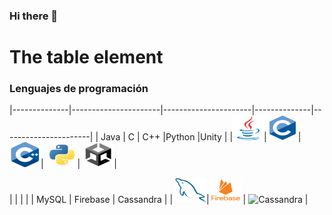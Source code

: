 

### Hi there 👋


<h1>The table element</h1>

<h3> Lenguajes de programación  </h3>
|--------------|----------------------|----------------------|--------------|----------------------|
| Java         | C                     | C++                  |Python       |Unity                 |
|<img src="https://raw.githubusercontent.com/devicons/devicon/master/icons/java/java-original.svg" alt="Java" width="50" height="40">|<img src="https://raw.githubusercontent.com/devicons/devicon/master/icons/c/c-original.svg" alt="C" width="50" height="40">|<img src="https://raw.githubusercontent.com/devicons/devicon/master/icons/cplusplus/cplusplus-original.svg" alt="C++" width="50" height="40">| <img src="https://raw.githubusercontent.com/devicons/devicon/master/icons/python/python-original.svg" alt="Python" width="50" height="40">| <img src="https://raw.githubusercontent.com/devicons/devicon/master/icons/unity/unity-original.svg" alt="Unity" width="50" height="40">|






|               |                     |                       |
| MySQL        | Firebase             | Cassandra            |
| <img src="https://raw.githubusercontent.com/devicons/devicon/master/icons/mysql/mysql-original.svg" alt="MySQL" width="50" height="40">|<img src="https://raw.githubusercontent.com/devicons/devicon/master/icons/firebase/firebase-plain-wordmark.svg" alt="Firebase" width="50" height="40"> | <img src="ruta/a/tu/imagen/cassandra.png" alt="Cassandra" width="40" height="40"> |
